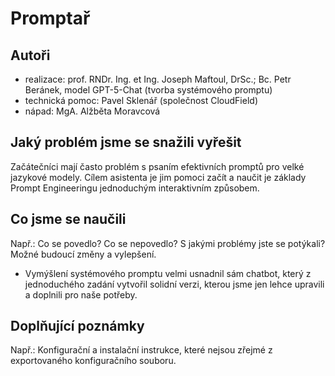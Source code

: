 # Promptař

## Autoři

- realizace: prof. RNDr. Ing. et Ing. Joseph Maftoul, DrSc.; Bc. Petr Beránek, model GPT-5-Chat (tvorba systémového promptu)
- technická pomoc: Pavel Sklenář (společnost CloudField)
- nápad: MgA. Alžběta Moravcová

## Jaký problém jsme se snažili vyřešit

Začátečníci mají často problém s psaním efektivních promptů pro velké jazykové modely. Cílem asistenta je jim pomoci začít a naučit je základy Prompt Engineeringu jednoduchým interaktivním způsobem.

## Co jsme se naučili

Např.: Co se povedlo? Co se nepovedlo? S jakými problémy jste se potýkali? Možné budoucí změny a vylepšení.

- Vymýšlení systémového promptu velmi usnadnil sám chatbot, který z jednoduchého zadání vytvořil solidní verzi, kterou jsme jen lehce upravili a doplnili pro naše potřeby.

## Doplňující poznámky

Např.: Konfigurační a instalační instrukce, které nejsou zřejmé z exportovaného konfiguračního souboru.
